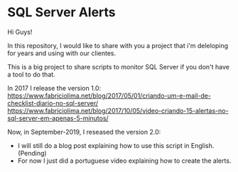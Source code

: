 # SQL Server Alerts

Hi Guys!

In this repository, I would like to share with you a project that i'm deleloping for years and using with our clientes.

This is a big project to share scripts to monitor SQL Server if you don't have a tool to do that.

In 2017 I release the version 1.0:
https://www.fabriciolima.net/blog/2017/05/01/criando-um-e-mail-de-checklist-diario-no-sql-server/
https://www.fabriciolima.net/blog/2017/10/05/video-criando-15-alertas-no-sql-server-em-apenas-5-minutos/

Now, in September-2019, I reseased the version 2.0:
  - I will still do a blog post explaining how to use this script in English. (Pending)
  - For now I just did a portuguese video explaining how to create the alerts.

